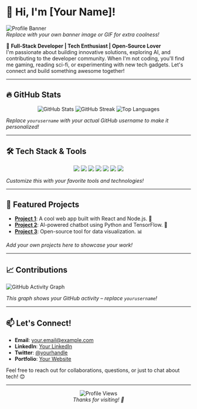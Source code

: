 # 👋 Hi, I'm [Your Name]!

![Profile Banner](https://via.placeholder.com/1200x400/000000/FFFFFF?text=Welcome+to+My+GitHub+Profile)  
*Replace with your own banner image or GIF for extra coolness!*

🚀 **Full-Stack Developer | Tech Enthusiast | Open-Source Lover**  
I'm passionate about building innovative solutions, exploring AI, and contributing to the developer community. When I'm not coding, you'll find me gaming, reading sci-fi, or experimenting with new tech gadgets. Let's connect and build something awesome together!

---

## 🔥 GitHub Stats
<div align="center">
  <img src="https://github-readme-stats.vercel.app/api?username=yourusername&show_icons=true&theme=radical&hide_border=true" alt="GitHub Stats" />
  <img src="https://github-readme-streak-stats.herokuapp.com/?user=yourusername&theme=radical&hide_border=true" alt="GitHub Streak" />
  <img src="https://github-readme-stats.vercel.app/api/top-langs/?username=yourusername&layout=compact&theme=radical&hide_border=true" alt="Top Languages" />
</div>

*Replace `yourusername` with your actual GitHub username to make it personalized!*

---

## 🛠️ Tech Stack & Tools
<p align="center">
  <img src="https://img.shields.io/badge/-JavaScript-F7DF1E?style=flat-square&logo=javascript&logoColor=black" />
  <img src="https://img.shields.io/badge/-Python-3776AB?style=flat-square&logo=python&logoColor=white" />
  <img src="https://img.shields.io/badge/-React-61DAFB?style=flat-square&logo=react&logoColor=black" />
  <img src="https://img.shields.io/badge/-Node.js-339933?style=flat-square&logo=node.js&logoColor=white" />
  <img src="https://img.shields.io/badge/-Docker-2496ED?style=flat-square&logo=docker&logoColor=white" />
  <img src="https://img.shields.io/badge/-GitHub-181717?style=flat-square&logo=github&logoColor=white" />
  <img src="https://img.shields.io/badge/-VS%20Code-007ACC?style=flat-square&logo=visual-studio-code&logoColor=white" />
</p>

*Customize this with your favorite tools and technologies!*

---

## 🌟 Featured Projects
- **[Project 1](https://github.com/yourusername/project1)**: A cool web app built with React and Node.js. 🚀  
- **[Project 2](https://github.com/yourusername/project2)**: AI-powered chatbot using Python and TensorFlow. 🤖  
- **[Project 3](https://github.com/yourusername/project3)**: Open-source tool for data visualization. 📊  

*Add your own projects here to showcase your work!*

---

## 📈 Contributions
![GitHub Activity Graph](https://activity-graph.herokuapp.com/graph?username=yourusername&theme=radical)  

*This graph shows your GitHub activity – replace `yourusername`!*

---

## 📫 Let's Connect!
- **Email**: your.email@example.com  
- **LinkedIn**: [Your LinkedIn](https://linkedin.com/in/yourprofile)  
- **Twitter**: [@yourhandle](https://twitter.com/yourhandle)  
- **Portfolio**: [Your Website](https://yourwebsite.com)  

Feel free to reach out for collaborations, questions, or just to chat about tech! 😊

---

<div align="center">
  <img src="https://komarev.com/ghpvc/?username=yourusername&color=blueviolet&style=flat-square" alt="Profile Views" />
  <br>
  <em>Thanks for visiting! 🌟</em>
</div>
